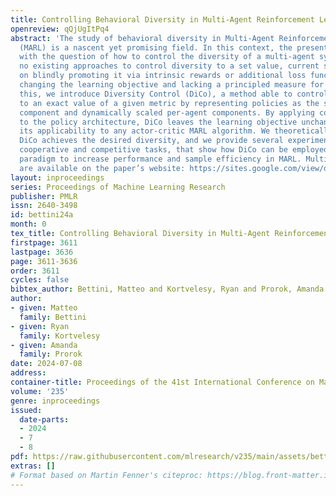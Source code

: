 ```yaml
---
title: Controlling Behavioral Diversity in Multi-Agent Reinforcement Learning
openreview: qQjUgItPq4
abstract: 'The study of behavioral diversity in Multi-Agent Reinforcement Learning
  (MARL) is a nascent yet promising field. In this context, the present work deals
  with the question of how to control the diversity of a multi-agent system. With
  no existing approaches to control diversity to a set value, current solutions focus
  on blindly promoting it via intrinsic rewards or additional loss functions, effectively
  changing the learning objective and lacking a principled measure for it. To address
  this, we introduce Diversity Control (DiCo), a method able to control diversity
  to an exact value of a given metric by representing policies as the sum of a parameter-shared
  component and dynamically scaled per-agent components. By applying constraints directly
  to the policy architecture, DiCo leaves the learning objective unchanged, enabling
  its applicability to any actor-critic MARL algorithm. We theoretically prove that
  DiCo achieves the desired diversity, and we provide several experiments, both in
  cooperative and competitive tasks, that show how DiCo can be employed as a novel
  paradigm to increase performance and sample efficiency in MARL. Multimedia results
  are available on the paper’s website: https://sites.google.com/view/dico-marl'
layout: inproceedings
series: Proceedings of Machine Learning Research
publisher: PMLR
issn: 2640-3498
id: bettini24a
month: 0
tex_title: Controlling Behavioral Diversity in Multi-Agent Reinforcement Learning
firstpage: 3611
lastpage: 3636
page: 3611-3636
order: 3611
cycles: false
bibtex_author: Bettini, Matteo and Kortvelesy, Ryan and Prorok, Amanda
author:
- given: Matteo
  family: Bettini
- given: Ryan
  family: Kortvelesy
- given: Amanda
  family: Prorok
date: 2024-07-08
address:
container-title: Proceedings of the 41st International Conference on Machine Learning
volume: '235'
genre: inproceedings
issued:
  date-parts:
  - 2024
  - 7
  - 8
pdf: https://raw.githubusercontent.com/mlresearch/v235/main/assets/bettini24a/bettini24a.pdf
extras: []
# Format based on Martin Fenner's citeproc: https://blog.front-matter.io/posts/citeproc-yaml-for-bibliographies/
---
```

